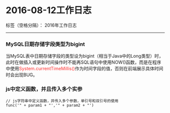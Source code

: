 ﻿# 2016-08-12工作日志

标签（空格分隔）： 2016年工作日志

---

### MySQL日期存储字段类型为bigint

当MySQL表中日期存储字段的类型设为bigint（相当于Java中的Long类型）时，此时在做插入或更新时间操作时不能再SQL语句中使用NOW()函数，而是在程序中使用<font color="FF2D2D">System.currentTimeMillis()</font>作为时间字段的值，否则在前端展示具体时间时会出现BUG。

### js中定义函数，并且传入多个实参

``` 
// js字符串中定义函数，并传入多个参数，单引号和双引号的使用
func('" + param1 + "','" + param2 + "')
``` 



